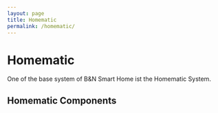 ```yaml
---
layout: page
title: Homematic
permalink: /homematic/
---
```

# Homematic

One of the base system of B&N Smart Home ist the Homematic System.  

## Homematic Components

